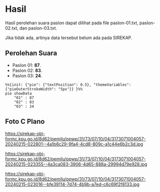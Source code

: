 # Hasil

Hasil perolehan suara paslon dapat dilihat pada file paslon-01.txt, paslon-02.txt, dan paslon-03.txt.

Jika tidak ada, artinya data tersebut belum ada pada SIREKAP.

## Perolehan Suara

 * Paslon 01: **87**.
 * Paslon 02: **83**.
 * Paslon 03: **24**.

```mermaid
%%{init: {"pie": {"textPosition": 0.5}, "themeVariables": {"pieOuterStrokeWidth": "5px"}} }%%
pie showData
    "01" : 87
    "02" : 83
    "03" : 24
```
## Foto C Plano

https://sirekap-obj-formc.kpu.go.id/8d62/pemilu/ppwp/31/73/07/10/04/3173071004057-20240215-022801--4a1b6c29-9fa4-4cd8-809c-a1c44e6b2c3d.jpg

https://sirekap-obj-formc.kpu.go.id/8d62/pemilu/ppwp/31/73/07/10/04/3173071004057-20240215-023355--4a3ca083-3906-4d65-888a-29994d79e928.jpg

https://sirekap-obj-formc.kpu.go.id/8d62/pemilu/ppwp/31/73/07/10/04/3173071004057-20240215-023016--bfe39114-7d74-4b9b-a7ed-c6c69f2f8133.jpg
